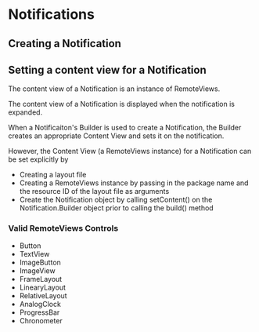 # Notifications

## Creating a Notification



## Setting a content view for a Notification
The content view of a Notification is an instance of RemoteViews. 

The content view of a Notification is displayed when the notification is expanded.

When a Notificaiton's Builder is used to create a Notification, the Builder creates an appropriate Content View 
and sets it on the notification.

However, the Content View (a RemoteViews instance) for a Notification can be set explicitly by
* Creating a layout file 
* Creating a RemoteViews instance by passing in the package name and the resource ID of the layout file as arguments
* Create the Notification object by calling setContent() on the Notification.Builder object prior to calling the
build() method

### Valid RemoteViews Controls
* Button
* TextView
* ImageButton
* ImageView
* FrameLayout
* LinearyLayout
* RelativeLayout
* AnalogClock
* ProgressBar
* Chronometer





